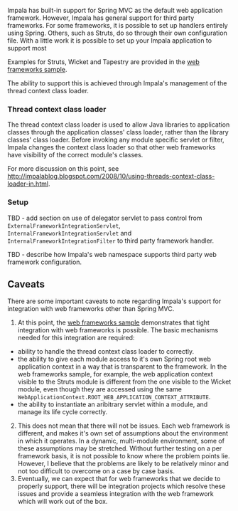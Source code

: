 Impala has built-in support for Spring MVC as the default web application framework. However, Impala has general support for third party frameworks.
For some frameworks, it is possible to set up handlers entirely using Spring. Others, such as Struts, do so through their own configuration file.
With a little work it is possible to set up your Impala application to support most

Examples for Struts, Wicket and Tapestry are provided in the [web frameworks sample](SamplesWebFramework.md).

The ability to support this is achieved through Impala's management of the thread context class loader.

### Thread context class loader ###

The thread context class loader is used to allow Java libraries to application classes through the application classes' class loader, rather than the library classes' class loader.
Before invoking any module specific servlet or filter, Impala changes the context class loader so that other web frameworks have visibility of the correct module's classes.

For more discussion on this point, see http://impalablog.blogspot.com/2008/10/using-threads-context-class-loader-in.html.

### Setup ###

TBD - add section on use of delegator servlet to pass control from `ExternalFrameworkIntegrationServlet`, `InternalFrameworkIntegrationServlet`
and `InternalFrameworkIntegrationFilter` to third party framework handler.

TBD - describe how Impala's web namespace supports third party web framework configuration.

## Caveats ##

There are some important caveats to note regarding Impala's support for integration with web frameworks other than Spring MVC.

1) At this point, the [web frameworks sample](SamplesWebframework.md) demonstrates that tight integration with web frameworks is possible. The basic mechanisms needed for this integration are required:
  * ability to handle the thread context class loader to correctly.
  * the ability to give each module access to it's own Spring root web application context in a way that is transparent to the framework. In the web frameworks sample, for example, the web application context visible to the Struts module is different from the one visible to the Wicket module, even though they are accessed using the same `WebApplicationContext.ROOT_WEB_APPLICATION_CONTEXT_ATTRIBUTE`.
  * the ability to instantiate an aribitrary servlet within a module, and manage its life cycle correctly.
2) This does not mean that there will not be issues. Each web framework is different, and makes it's own set of assumptions about the environment in which it operates. In a dynamic, multi-module environment, some of these assumptions may be stretched. Without further testing on a per framework basis, it is not possible to know where the problem points lie.
However, I believe that the problems are likely to be relatively minor and not too difficult to overcome on a case by case basis.
3) Eventually, we can expect that for web frameworks that we decide to properly support, there will be integration projects which resolve these issues and provide a seamless integration with the web framework which will work out of the box.


